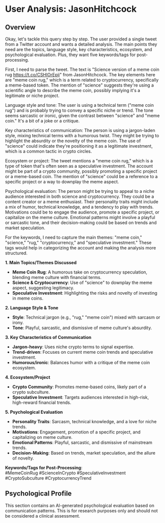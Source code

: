 # User Analysis: JasonHitchcock

## Overview

<think>
Okay, let's tackle this query step by step. The user provided a single tweet from a Twitter account and wants a detailed analysis. The main points they need are the topics, language style, key characteristics, ecosystem, and psychological evaluation. Plus, they want five keywords/tags for post-processing.

First, I need to parse the tweet. The text is "Science version of a meme coin rug https://t.co/CSHIOrEpji" from JasonHitchcock. The key elements here are "meme coin rug," which is a term related to cryptocurrency, specifically a meme-based token. The mention of "science" suggests they're using a scientific angle to describe the meme coin, possibly implying it's a legitimate or niche project.

Language style and tone: The user is using a technical term ("meme coin rug") and is probably trying to convey a specific niche or trend. The tone seems sarcastic or ironic, given the contrast between "science" and "meme coin." It's a bit of a joke or a critique.

Key characteristics of communication: The person is using a jargon-laden style, mixing technical terms with a humorous twist. They might be trying to highlight the absurdity or the novelty of the meme coin. The use of "science" could indicate they're positioning it as a legitimate investment, which is a common tactic in crypto circles.

Ecosystem or project: The tweet mentions a "meme coin rug," which is a type of token that's often seen as a speculative investment. The account might be part of a crypto community, possibly promoting a specific project or a meme-based coin. The mention of "science" could be a reference to a specific project or a way to downplay the meme aspect.

Psychological evaluation: The person might be trying to appeal to a niche audience interested in both science and cryptocurrency. They could be a content creator or a meme enthusiast. Their personality traits might include a mix of humor, technical knowledge, and a tendency to play with trends. Motivations could be to engage the audience, promote a specific project, or capitalize on the meme culture. Emotional patterns might involve a playful or sarcastic tone, and their decision-making could be based on trends and market speculation.

For the keywords, I need to capture the main themes: "meme coin," "science," "rug," "cryptocurrency," and "speculative investment." These tags would help in categorizing the account and making the analysis more structured.
</think>

**1. Main Topics/Themes Discussed**  
- **Meme Coin Rug**: A humorous take on cryptocurrency speculation, blending meme culture with financial terms.  
- **Science & Cryptocurrency**: Use of "science" to downplay the meme aspect, suggesting legitimacy.  
- **Speculative Investment**: Highlighting the risks and novelty of investing in meme coins.  

**2. Language Style & Tone**  
- **Style**: Technical jargon (e.g., "rug," "meme coin") mixed with sarcasm or irony.  
- **Tone**: Playful, sarcastic, and dismissive of meme culture's absurdity.  

**3. Key Characteristics of Communication**  
- **Jargon-heavy**: Uses niche crypto terms to signal expertise.  
- **Trend-driven**: Focuses on current meme coin trends and speculative investment.  
- **Humorous/ironic**: Balances humor with a critique of the meme coin ecosystem.  

**4. Ecosystem/Project**  
- **Crypto Community**: Promotes meme-based coins, likely part of a crypto subculture.  
- **Speculative Investment**: Targets audiences interested in high-risk, high-reward financial trends.  

**5. Psychological Evaluation**  
- **Personality Traits**: Sarcasm, technical knowledge, and a love for niche trends.  
- **Motivations**: Engagement, promotion of a specific project, and capitalizing on meme culture.  
- **Emotional Patterns**: Playful, sarcastic, and dismissive of mainstream trends.  
- **Decision-Making**: Based on trends, market speculation, and the allure of novelty.  

**Keywords/Tags for Post-Processing**:  
#MemeCoinRug #ScienceInCrypto #SpeculativeInvestment #CryptoSubculture #CryptocurrencyTrend

## Psychological Profile

This section contains an AI-generated psychological evaluation based on communication patterns. This is for research purposes only and should not be considered a clinical assessment.